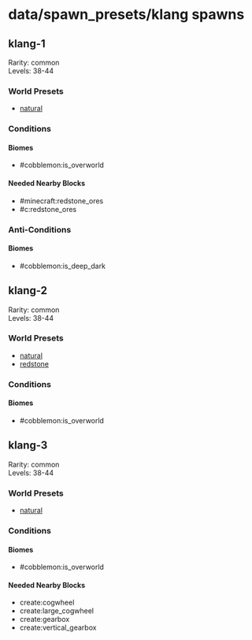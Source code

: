 # data/spawn_presets/klang spawns  
  
## klang-1  
Rarity: common  
Levels: 38-44  
  
### World Presets  
* [natural](/data/world_presets/natural.md)  
  
### Conditions  
  
#### Biomes  
  * #cobblemon:is_overworld
  
  
#### Needed Nearby Blocks  
  * #minecraft:redstone_ores
  * #c:redstone_ores
  
  
### Anti-Conditions  
  
#### Biomes  
  * #cobblemon:is_deep_dark
  
  
## klang-2  
Rarity: common  
Levels: 38-44  
  
### World Presets  
* [natural](/data/world_presets/natural.md)  
* [redstone](/data/world_presets/redstone.md)  
  
### Conditions  
  
#### Biomes  
  * #cobblemon:is_overworld
  
  
## klang-3  
Rarity: common  
Levels: 38-44  
  
### World Presets  
* [natural](/data/world_presets/natural.md)  
  
### Conditions  
  
#### Biomes  
  * #cobblemon:is_overworld
  
  
#### Needed Nearby Blocks  
  * create:cogwheel
  * create:large_cogwheel
  * create:gearbox
  * create:vertical_gearbox
  
